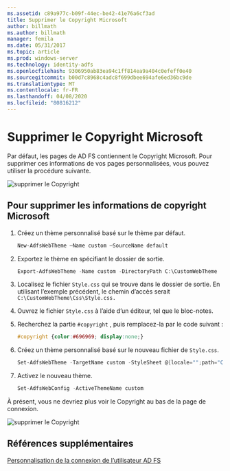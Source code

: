 ```yaml
---
ms.assetid: c89a977c-b09f-44ec-be42-41e76a6cf3ad
title: Supprimer le Copyright Microsoft
author: billmath
ms.author: billmath
manager: femila
ms.date: 05/31/2017
ms.topic: article
ms.prod: windows-server
ms.technology: identity-adfs
ms.openlocfilehash: 9306950ab83ea94c1ff814ea9a404c0efeff0e40
ms.sourcegitcommit: b00d7c8968c4adc8f699dbee694afe6ed36bc9de
ms.translationtype: MT
ms.contentlocale: fr-FR
ms.lasthandoff: 04/08/2020
ms.locfileid: "80816212"
---
```

# <a name="remove-the-microsoft-copyright"></a>Supprimer le Copyright Microsoft 


 
Par défaut, les pages de AD FS contiennent le Copyright Microsoft. Pour supprimer ces informations de vos pages personnalisées, vous pouvez utiliser la procédure suivante. 

![supprimer le Copyright](media/AD-FS-user-sign-in-customization/ADFS_Blue_Custom1.png) 
  
## <a name="to-remove-the-microsoft-copyright"></a>Pour supprimer les informations de copyright Microsoft  
  
1. Créez un thème personnalisé basé sur le thème par défaut.

   ```powershell
   New-AdfsWebTheme –Name custom –SourceName default
   ```

2. Exportez le thème en spécifiant le dossier de sortie.  

   ```powershell
   Export-AdfsWebTheme -Name custom -DirectoryPath C:\CustomWebTheme
   ```

3. Localisez le fichier `Style.css` qui se trouve dans le dossier de sortie. En utilisant l’exemple précédent, le chemin d’accès serait `C:\CustomWebTheme\Css\Style.css.`
  
4. Ouvrez le fichier `Style.css` à l’aide d’un éditeur, tel que le bloc-notes.  
  
5. Recherchez la partie `#copyright` , puis remplacez-la par le code suivant :  

   ```css
   #copyright {color:#696969; display:none;}
   ```

6. Créez un thème personnalisé basé sur le nouveau fichier de `Style.css`.  

   ```powershell
   Set-AdfsWebTheme -TargetName custom -StyleSheet @{locale="";path="C:\customWebTheme\css\style.css"}
   ```

7. Activez le nouveau thème.  

   ```powershell
   Set-AdfsWebConfig -ActiveThemeName custom
   ```

À présent, vous ne devriez plus voir le Copyright au bas de la page de connexion.

![supprimer le Copyright](media/AD-FS-user-sign-in-customization/ADFS_Blue_Custom1a.png) 

## <a name="additional-references"></a>Références supplémentaires 
[Personnalisation de la connexion de l’utilisateur AD FS](AD-FS-user-sign-in-customization.md) 
